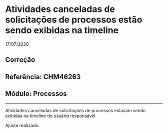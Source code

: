 # Atividades canceladas de solicitações de processos estão sendo exibidas na timeline
17/07/2020
## Correção
## Referência: CHM46263
## Módulo: Processos
***

Atividades canceladas de solicitações de processos estavam sendo exibidas na timeline do usuário responsável.

Ajuste realizado.